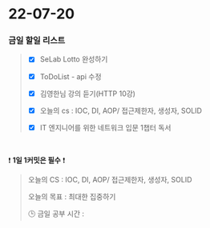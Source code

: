 # 22-07-20
### 금일 할일 리스트

> - [x]  SeLab Lotto 완성하기
>
> - [x]  ToDoList - api 수정
>
> - [x]  김영한님 강의 듣기(HTTP 10강)
> 
> - [x]  오늘의 cs : IOC, DI, AOP/ 접근제한자, 생성자, SOLID
>
> - [x]  IT 엔지니어를 위한 네트워크 입문 1챕터 독서

<br/>

❗ **1일 1커밋은 필수** ❗
> 오늘의 CS : IOC, DI, AOP/ 접근제한자, 생성자, SOLID
>
> 오늘의 목표  : 최대한 집중하기
>
> 🕒 금일 공부 시간 : 

<br/>

